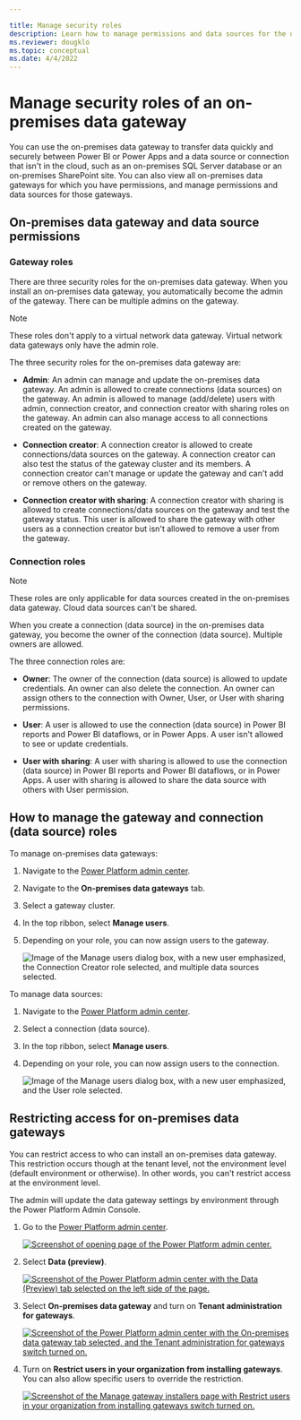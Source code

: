 ```yaml
---

title: Manage security roles 
description: Learn how to manage permissions and data sources for the on-premises data gateway.
ms.reviewer: dougklo
ms.topic: conceptual
ms.date: 4/4/2022
---
```


# Manage security roles of an on-premises data gateway

You can use the on-premises data gateway to transfer data quickly and securely between Power BI or Power Apps and a data source or connection that isn't in the cloud, such as an on-premises SQL Server database or an on-premises SharePoint site. You can also view all on-premises data gateways for which you have permissions, and manage permissions and data sources for those gateways.

## On-premises data gateway and data source permissions

### Gateway roles

There are three security roles for the on-premises data gateway. When you install an on-premises data gateway, you automatically become the admin of the gateway. There can be multiple admins on the gateway.

>[!Note]
>These roles don't apply to a virtual network data gateway. Virtual network data gateways only have the admin role.

The three security roles for the on-premises data gateway are:

* **Admin**: An admin can manage and update the on-premises data gateway. An admin is allowed to create connections (data sources) on the gateway. An admin is allowed to manage (add/delete) users with admin, connection creator, and connection creator with sharing roles on the gateway. An admin can also manage access to all connections created on the gateway.

* **Connection creator**: A connection creator is allowed to create connections/data sources on the gateway. A connection creator can also test the status of the gateway cluster and its members. A connection creator can't manage or update the gateway and can't add or remove others on the gateway.

* **Connection creator with sharing**: A connection creator with sharing is allowed to create connections/data sources on the gateway and test the gateway status. This user is allowed to share the gateway with other users as a connection creator but isn't allowed to remove a user from the gateway.

### Connection roles

>[!Note]
> These roles are only applicable for data sources created in the on-premises data gateway. Cloud data sources can't be shared.

When you create a connection (data source) in the on-premises data gateway, you become the owner of the connection (data source). Multiple owners are allowed.

The three connection roles are:

* **Owner**: The owner of the connection (data source) is allowed to update credentials. An owner can also delete the connection. An owner can assign others to the connection with Owner, User, or User with sharing permissions.  

* **User**: A user is allowed to use the connection (data source) in Power BI reports and Power BI dataflows, or in Power Apps. A user isn't allowed to see or update credentials.

* **User with sharing**: A user with sharing is allowed to use the connection (data source) in Power BI reports and Power BI dataflows, or in Power Apps. A user with sharing is allowed to share the data source with others with User permission.

## How to manage the gateway and connection (data source) roles

To manage on-premises data gateways:

1. Navigate to the [Power Platform admin center](https://admin.powerplatform.microsoft.com/ext/DataGateways).

2. Navigate to the **On-premises data gateways** tab.

3. Select a gateway cluster.

4. In the top ribbon, select **Manage users**.

5. Depending on your role, you can now assign users to the gateway.

   ![Image of the Manage users dialog box, with a new user emphasized, the Connection Creator role selected, and multiple data sources selected.](media/manage-security-roles/manage-gateways.png)

To manage data sources:

1. Navigate to the [Power Platform admin center](https://admin.powerplatform.microsoft.com/ext/DataGateways).

2. Select a connection (data source).

3. In the top ribbon, select **Manage users**.

4. Depending on your role, you can now assign users to the connection.

   ![Image of the Manage users dialog box, with a new user emphasized, and the User role selected.](media/manage-security-roles/manage-data-sources.png)

## Restricting access for on-premises data gateways

You can restrict access to who can install an on-premises data gateway. This restriction occurs though at the tenant level, not the environment level (default environment or otherwise). In other words, you can't restrict access at the environment level.

The admin will update the data gateway settings by environment through the Power Platform Admin Console.

1. Go to the [Power Platform admin center](aka.ms/ppac).

   [![Screenshot of opening page of the Power Platform admin center.](media/manage-security-roles/admin-center-home.png)](media/manage-security-roles/admin-center-home.png#lightbox)

2. Select **Data (preview)**.

   [![Screenshot of the Power Platform admin center with the Data (Preview) tab selected on the left side of the page.](media/manage-security-roles/admin-data-preview.png)](media/manage-security-roles/admin-data-preview.png#lightbox)

3. Select **On-premises data gateway** and turn on **Tenant administration for gateways**.

   [![Screenshot of the Power Platform admin center with the On-premises data gateway tab selected, and the Tenant administration for gateways switch turned on.](media/manage-security-roles/tenant-admin-gateway.png)](media/manage-security-roles/tenant-admin-gateway.png#lightbox)

4. Turn on **Restrict users in your organization from installing gateways**. You can also allow specific users to override the restriction.

   [![Screenshot of the Manage gateway installers page with Restrict users in your organization from installing gateways switch turned on.](media/manage-security-roles/restrict-users.png)](media/manage-security-roles/restrict-users.png#lightbox)

